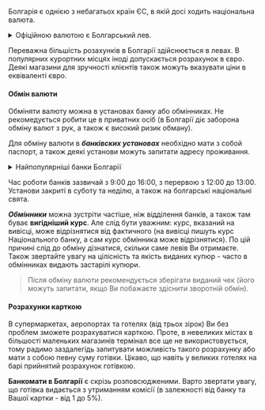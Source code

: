 Болгарія є однією з небагатьох країн ЄС, в якій досі ходить національна валюта.

<details>
<summary>Офіційною валютою є Болгарський лев.</summary>

1 лев поділяється на 100 стотинок.

Болгарський лев співвідноситься з євро як 1,956 лева/євро. Відносно гривні курс болгарського лева, станом на 30 вересня 2022, становить 0,05547 лева за 1 гривню або приблизно 18 гривень за 1 лев. 

</details>

Переважна більшість розахунків в Болгарії здійснюється в левах. В популярних курортних місцях іноді допускається розрахунок в євро. Деякі магазини для зручності клієнтів також можуть вказувати ціни в еквіваленті євро.


#### Обмін валюти
Обміняти валюту можна в установах банку або обмінниках. 
Не рекомедується робити це в приватних осіб (в Болгарії діє заборона обміну валют з рук, а також є високий ризик обману).

Для обміну валюти в ***банківских установах*** необхідно мати з собой паспорт, а також деякі установи можуть запитати адресу проживання.

<details>
<summary>Найпопулярніші банки Болгарії</summary>
- Об'єднаний Банк Болгарії (ТВБ);
- UniCredit;
- Société Générale;
- OTP;
- ProCreditBank.
</details>

Час роботи банків зазвичай з 9:00 до 16:00, з перервою з 12:00 до 13:00. Установи закриті в суботу та неділю, а також на болгарські національні свята.

***Обмінники*** можна зустріти частіше, ніж відділення банків, а також там буває **вигідніший курс**. Але слід бути уважним: курс, вказаний на вивісці, може відрізнятися від фактичного (на вивісці пишуть курс Національного банку, а сам курс обмінника може відрізнятися). По цій причині слід до обміну дізнатися, скільки саме левів Ви отримаєте.
Також звертайте увагу на цілісність та якість виданих купюр - часто в обмінниках видають застарілі купюри.

>Після обміну валюти рекомендується зберігати виданий чек (його можуть запитати, якщо Ви побажаєте здіснити зворотній обмін).


#### Розрахунки карткою
В супермаркетах, аеропортах та готелях (від трьох зірок) Ви без проблем зможете розрахуватися карткою. Проте, в невеликих містах в більшості маленьких магазинів термінал все ще не використовується, тому радимо заздалегідь запитувати можливість такого розрахунку або мати з собою певну суму готівки.
Цікаво, що навіть у великих готелях на барі прийнятий розрахунок готівкою.

**Банкомати в Болгарії** є скрізь розповсюдженими. Варто звертати увагу, що готівка видається з утриманням комісії (в залежності від банку та Вашої картки - від 1 до 5%).
